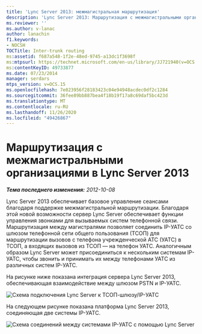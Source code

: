 ```yaml
---
title: 'Lync Server 2013: межмагистральная маршрутизация'
description: 'Lync Server 2013: Маршрутизация с межмагистральными организациями.'
ms.reviewer: ''
ms.author: v-lanac
author: lanachin
f1.keywords:
- NOCSH
TOCTitle: Inter-trunk routing
ms:assetid: f687a548-1f2e-48ed-9745-a13dc1f3698f
ms:mtpsurl: https://technet.microsoft.com/en-us/library/JJ721940(v=OCS.15)
ms:contentKeyID: 49733877
ms.date: 07/23/2014
manager: serdars
mtps_version: v=OCS.15
ms.openlocfilehash: 7e023956f28183423c04e94948acdec0df2c1284
ms.sourcegitcommit: 36fee89bb887bea4f18b19f17a8c69daf5bc423d
ms.translationtype: MT
ms.contentlocale: ru-RU
ms.lasthandoff: 11/26/2020
ms.locfileid: "49426867"
---
```

# <a name="inter-trunk-routing-in-lync-server-2013"></a>Маршрутизация с межмагистральными организациями в Lync Server 2013

<div data-xmlns="http://www.w3.org/1999/xhtml">

<div class="topic" data-xmlns="http://www.w3.org/1999/xhtml" data-msxsl="urn:schemas-microsoft-com:xslt" data-cs="https://msdn.microsoft.com/">

<div data-asp="https://msdn2.microsoft.com/asp">



</div>

<div id="mainSection">

<div id="mainBody">

<span> </span>

_**Тема последнего изменения:** 2012-10-08_

Lync Server 2013 обеспечивает базовое управление сеансами благодаря поддержке межмагистральной маршрутизации. Благодаря этой новой возможности сервер Lync Server обеспечивает функции управления звонками для вызываемых систем телефонной связи. Маршрутизация между магистралями позволяет соединить IP-УАТС со шлюзом телефонной сети общего пользования (ТСОП) для маршрутизации вызовов с телефона учрежденческой АТС (УАТС) в ТСОП, а входящих вызовов из ТСОП — на телефон УАТС. Аналогичным образом Lync Server может присоединиться к нескольким системам IP-УАТС, чтобы звонить и принимать их между телефонами УАТС из различных систем IP-УАТС.

На рисунке ниже показана интеграция сервера Lync Server 2013, обеспечивающая взаимодействие между шлюзом PSTN и IP-УАТС.

![Схема подключения Lync Server к ТСОП-шлюзу/IP-УАТС](images/JJ721940.cc3858ca-2ee3-4d51-8a51-db078366b50b(OCS.15).jpg "Схема подключения Lync Server к ТСОП-шлюзу/IP-УАТС")

На следующем рисунке показана платформа Lync Server 2013, соединяющая две системы IP-УАТС.

![Схема соединений между системами IP-УАТС с помощью Lync Server](images/JJ721940.6ba18ec9-df70-498a-9cf7-7fc41e5ec432(OCS.15).jpg "Схема соединений между системами IP-УАТС с помощью Lync Server")

</div>

<span> </span>

</div>

</div>

</div>

